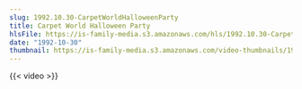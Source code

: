 ```yaml
---
slug: 1992.10.30-CarpetWorldHalloweenParty
title: Carpet World Halloween Party
hlsFile: https://is-family-media.s3.amazonaws.com/hls/1992.10.30-CarpetWorldHalloweenParty/1992.10.30-CarpetWorldHalloweenParty.m3u8
date: "1992-10-30"
thumbnail: https://is-family-media.s3.amazonaws.com/video-thumbnails/1992.10.30-CarpetWorldHalloweenParty.png
---
```

{{< video >}}
